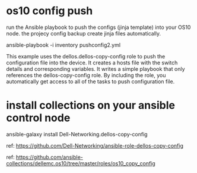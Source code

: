 # os10 config push

run the Ansible playbook to push the configs (jinja template) into your OS10 node.
the projecy config backup create jinja files automatically.

ansible-playbook -i inventory pushconfig2.yml

This example uses the dellos.dellos-copy-config role to push the configuration file into the device. It creates a hosts file with the switch details and corresponding variables. It writes a simple playbook that only references the dellos-copy-config role. By including the role, you automatically get access to all of the tasks to push configuration file.

# install collections on your ansible control node </br>
ansible-galaxy install Dell-Networking.dellos-copy-config </br>

ref: 
https://github.com/Dell-Networking/ansible-role-dellos-copy-config 

ref:
https://github.com/ansible-collections/dellemc.os10/tree/master/roles/os10_copy_config
